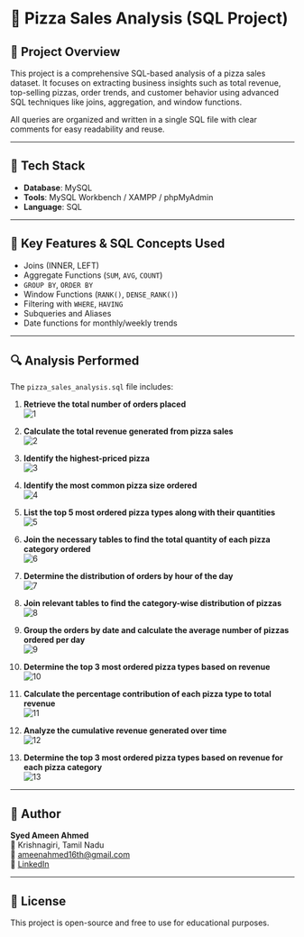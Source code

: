 # 🍕 Pizza Sales Analysis (SQL Project)

## 📌 Project Overview

This project is a comprehensive SQL-based analysis of a pizza sales dataset. It focuses on extracting business insights such as total revenue, top-selling pizzas, order trends, and customer behavior using advanced SQL techniques like joins, aggregation, and window functions.

All queries are organized and written in a single SQL file with clear comments for easy readability and reuse.

---

## 🧰 Tech Stack

- **Database**: MySQL  
- **Tools**: MySQL Workbench / XAMPP / phpMyAdmin  
- **Language**: SQL

---

## 🧠 Key Features & SQL Concepts Used

- Joins (INNER, LEFT)
- Aggregate Functions (`SUM`, `AVG`, `COUNT`)
- `GROUP BY`, `ORDER BY`
- Window Functions (`RANK()`, `DENSE_RANK()`)
- Filtering with `WHERE`, `HAVING`
- Subqueries and Aliases
- Date functions for monthly/weekly trends

---

## 🔍 Analysis Performed

The `pizza_sales_analysis.sql` file includes:

1. **Retrieve the total number of orders placed**  
   ![1](https://github.com/syedameen16/Portfolio/blob/main/Projects/Pizza%20Sales%20Analysis%20(SQL)/1.PNG)

2. **Calculate the total revenue generated from pizza sales**  
   ![2](https://github.com/syedameen16/Portfolio/blob/main/Projects/Pizza%20Sales%20Analysis%20(SQL)/2.PNG)

3. **Identify the highest-priced pizza**  
   ![3](https://github.com/syedameen16/Portfolio/blob/main/Projects/Pizza%20Sales%20Analysis%20(SQL)/3.PNG)

4. **Identify the most common pizza size ordered**  
   ![4](https://github.com/syedameen16/Portfolio/blob/main/Projects/Pizza%20Sales%20Analysis%20(SQL)/4.PNG)

5. **List the top 5 most ordered pizza types along with their quantities**  
   ![5](https://github.com/syedameen16/Portfolio/blob/main/Projects/Pizza%20Sales%20Analysis%20(SQL)/5.PNG)

6. **Join the necessary tables to find the total quantity of each pizza category ordered**  
   ![6](https://github.com/syedameen16/Portfolio/blob/main/Projects/Pizza%20Sales%20Analysis%20(SQL)/6.PNG)

7. **Determine the distribution of orders by hour of the day**  
   ![7](https://github.com/syedameen16/Portfolio/blob/main/Projects/Pizza%20Sales%20Analysis%20(SQL)/7.PNG)

8. **Join relevant tables to find the category-wise distribution of pizzas**  
   ![8](https://github.com/syedameen16/Portfolio/blob/main/Projects/Pizza%20Sales%20Analysis%20(SQL)/8.PNG)

9. **Group the orders by date and calculate the average number of pizzas ordered per day**  
   ![9](https://github.com/syedameen16/Portfolio/blob/main/Projects/Pizza%20Sales%20Analysis%20(SQL)/9.PNG)

10. **Determine the top 3 most ordered pizza types based on revenue**  
    ![10](https://github.com/syedameen16/Portfolio/blob/main/Projects/Pizza%20Sales%20Analysis%20(SQL)/10.PNG)

11. **Calculate the percentage contribution of each pizza type to total revenue**  
    ![11](https://github.com/syedameen16/Portfolio/blob/main/Projects/Pizza%20Sales%20Analysis%20(SQL)/11.PNG)

12. **Analyze the cumulative revenue generated over time**  
    ![12](https://github.com/syedameen16/Portfolio/blob/main/Projects/Pizza%20Sales%20Analysis%20(SQL)/12.PNG)

13. **Determine the top 3 most ordered pizza types based on revenue for each pizza category**  
    ![13](https://github.com/syedameen16/Portfolio/blob/main/Projects/Pizza%20Sales%20Analysis%20(SQL)/13.PNG)

---

## 👤 Author

**Syed Ameen Ahmed**  
📍 Krishnagiri, Tamil Nadu  
📧 [ameenahmed16th@gmail.com](mailto:ameenahmed16th@gmail.com)  
🔗 [LinkedIn](https://www.linkedin.com/in/syed-ameen-9b3871217/)

---

## 📄 License

This project is open-source and free to use for educational purposes.
